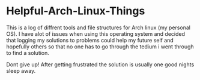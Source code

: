 # Helpful-Arch-Linux-Things

This is a log of diffrent tools and file structures for Arch linux (my personal OS). 
I have alot of issues when using this operating system and decided that logging my solutions to problems could help my future self and hopefully others so that no one has to go through the tedium i went through to find a solution.

Dont give up! After getting frustrated the solution is usually one good nights sleep away.
